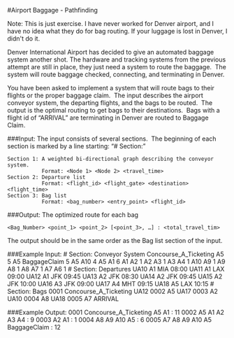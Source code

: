 #Airport Baggage - Pathfinding

Note: This is just exercise. I have never worked for Denver airport, and I have no idea what they do for bag 
routing. If your luggage is lost in Denver, I didn't do it.

Denver International Airport has decided to give an automated baggage system another shot. The hardware and 
tracking systems from the previous attempt are still in place, they just need a system to route the baggage.  
The system will route baggage checked, connecting, and terminating in Denver.

You have been asked to implement a system that will route bags to their flights or the proper baggage claim.  
The input describes the airport conveyor system, the departing flights, and the bags to be routed.  The output 
is the optimal routing to get bags to their destinations.  Bags with a flight id of “ARRIVAL” are terminating 
in Denver are routed to Baggage Claim.

###Input: 
The input consists of several sections.  The beginning of each section is marked by a line starting: “\# Section:”

    Section 1: A weighted bi-directional graph describing the conveyor system.
               Format: <Node 1> <Node 2> <travel_time>
    Section 2: Departure list
               Format: <flight_id> <flight_gate> <destination> <flight_time>
    Section 3: Bag list
               Format: <bag_number> <entry_point> <flight_id>


###Output:
The optimized route for each bag

    <Bag_Number> <point_1> <point_2> [<point_3>, …] : <total_travel_tim>

The output should be in the same order as the Bag list section of the input.

###Example Input:
    # Section: Conveyor System
    Concourse_A_Ticketing A5 5
    A5 BaggageClaim 5
    A5 A10 4
    A5 A1 6
    A1 A2 1
    A2 A3 1
    A3 A4 1
    A10 A9 1
    A9 A8 1
    A8 A7 1
    A7 A6 1
    # Section: Departures
    UA10 A1 MIA 08:00
    UA11 A1 LAX 09:00
    UA12 A1 JFK 09:45
    UA13 A2 JFK 08:30
    UA14 A2 JFK 09:45
    UA15 A2 JFK 10:00
    UA16 A3 JFK 09:00
    UA17 A4 MHT 09:15
    UA18 A5 LAX 10:15
    # Section: Bags
    0001 Concourse_A_Ticketing UA12
    0002 A5 UA17
    0003 A2 UA10
    0004 A8 UA18
    0005 A7 ARRIVAL

###Example Output:
    0001 Concourse_A_Ticketing A5 A1 : 11
    0002 A5 A1 A2 A3 A4 : 9
    0003 A2 A1 : 1
    0004 A8 A9 A10 A5 : 6
    0005 A7 A8 A9 A10 A5 BaggageClaim : 12
 
